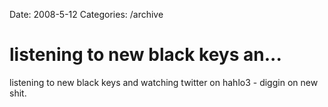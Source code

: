 Date: 2008-5-12
Categories: /archive

# listening to new black keys an...

listening to new black keys and watching twitter on hahlo3 - diggin on new shit.
